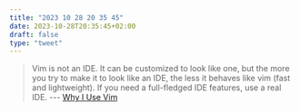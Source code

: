 ```yaml
---
title: "2023 10 28 20 35 45"
date: 2023-10-28T20:35:45+02:00
draft: false
type: "tweet"
---
```

> Vim is not an IDE. It can be customized to look like one, but the more you try to make it to look like an IDE, the less it behaves like vim (fast and lightweight). If you need a full-fledged IDE features, use a real IDE. --- [Why I Use Vim](https://irian.to/blogs/why-i-use-vim/)
